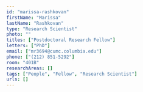 ```yaml
---
id: "marissa-rashkovan"
firstName: "Marissa"
lastName: "Rashkovan"
type: "Research Scientist"
photo: ""
titles: ["Postdoctoral Research Fellow"]
letters: ["PhD"]
email: ["mr3694@cumc.columbia.edu"]
phone: ["(212) 851-5292"]
room: "401B"
researchAreas: []
tags: ["People", "Fellow", "Research Scientist"]
urls: []
---
```

